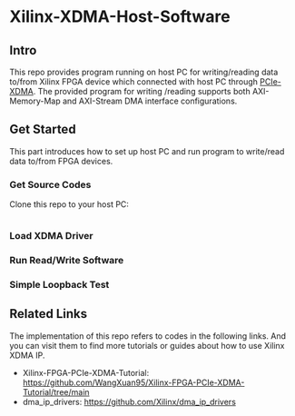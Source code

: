 # Xilinx-XDMA-Host-Software
## Intro
This repo provides program running on host PC for writing/reading data to/from Xilinx FPGA device which connected with host PC through [PCIe-XDMA](https://docs.xilinx.com/r/en-US/pg195-pcie-dma/Introduction). The provided program for writing /reading supports both AXI-Memory-Map and AXI-Stream DMA interface configurations.

## Get Started
This part introduces how to set up host PC and run program to write/read data to/from FPGA devices.
### Get Source Codes
Clone this repo to your host PC:
```shell
```
### Load XDMA Driver

### Run Read/Write Software

### Simple Loopback Test


## Related Links
The implementation of this repo refers to codes in the following links. And you can visit them to find more tutorials or guides about how to use Xilinx XDMA IP.
- Xilinx-FPGA-PCIe-XDMA-Tutorial: https://github.com/WangXuan95/Xilinx-FPGA-PCIe-XDMA-Tutorial/tree/main
- dma_ip_drivers: https://github.com/Xilinx/dma_ip_drivers
